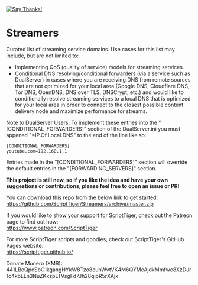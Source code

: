 [![Say Thanks!](https://img.shields.io/badge/Say%20Thanks-!-1EAEDB.svg)](https://saythanks.io/to/ScriptTiger)

# Streamers
Curated list of streaming service domains. Use cases for this list may include, but are not limited to:  
- Implementing QoS (quality of service) models for streaming services.  
- Conditional DNS resolving/conditional forwarders (via a service such as DualServer) in cases where you are receiving DNS from remote sources that are not optimized for your local area (Google DNS, Cloudflare DNS, Tor DNS, OpenDNS, DNS over TLS, DNSCrypt, etc.) and would like to conditionally resolve streaming services to a local DNS that is optimized for your local area in order to connect to the closest possible content delivery node and maximize performance for streams.

Note to DualServer Users: To implement these entries into the "[CONDITIONAL_FORWARDERS]" section of the DualServer.ini you must appened "=IP.Of.Local.DNS" to the end of the line like so:  
```
[CONDITIONAL_FORWARDERS]
youtube.com=192.168.1.1
```
Entries made in the "[CONDITIONAL_FORWARDERS]" section will override the default entries in the "[FORWARDING_SERVERS]" section.

**This project is still new, so if you like the idea and have your own suggestions or contributions, please feel free to open an issue or PR!**

You can download this repo from the below link to get started:  
https://github.com/ScriptTiger/Streamers/archive/master.zip

If you would like to show your support for ScriptTiger, check out the Patreon page to find out how:  
https://www.patreon.com/ScriptTiger

For more ScriptTiger scripts and goodies, check out ScriptTiger's GitHub Pages website:  
https://scripttiger.github.io/

Donate Monero (XMR): 441LBeQpcSbC1kgangHYkW8Tzo8cunWvtVK4M6QYMcAjdkMmfwe8XzDJr1c4kbLLn3NuZKxzpLTVsgFd7Jh28qipR5rXAjx
